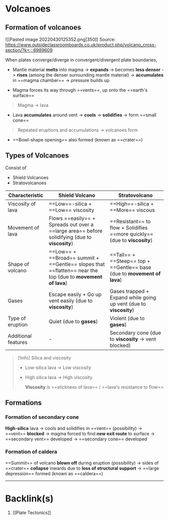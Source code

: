 # Volcanoes
## Formation of volcanoes
![[Pasted image 20220430125352.png|350]]
Source: https://www.outsideclassroomboards.co.uk/product.php/volcano_cross-section/?k=:::6989609

When plates converge/diverge in convergent/divergent plate boundaries,

- Mantle material **melts** into magma
    -> **expands**
    -> becomes **less denser**
    -> **rises** (among the denser surrounding mantle material)
    -> **accumulates** in ==magma chamber==
    -> pressure builds up

- Magma forces its way through ==vents==, up onto the ==earth's surface==
> Magma -> lava

- Lava **accumulates** around vent
    -> **cools**
    -> **solidifies** 
    -> form ==small cone==
> Repeated eruptions and accumulations -> volcanoes form

- ==Bowl-shape opening== also formed (known as ==crater==)

## Types of Volcanoes
Consist of 
- Shield Volcanoes
- Stratovolcanoes

| Characteristic      | Shield Volcano                                                               | Stratovolcano                                       |
| ------------------- | ---------------------------------------------------------------------------- | --------------------------------------------------- |
| Viscosity of lava   | ==Low==-silica + ==Low== viscosity                                           | ==High==-silica + ==More== viscous                  |
| Movement of lava    | Flows ==easily== + Spreads out over a ==large area== before solidifying (due to **viscosity**)     | ==Resistant== to flow + Solidifies ==more quickly== (due to **viscosity**) |
| Shape of volcano    | ==Low== + ==Broad== summit + ==Gentle== slopes that ==flatten== near the top (due to **movement of lava**) | ==Tall== + ==Steep== top + ==Gentle== base (due to **movement of lava**)          |
| Gases               | Escape easily + Go up vent easily (due to **viscosity**)                                            | Gases trapped + Expand while going up vent (due to **viscosity**)         |
| Type of eruption    | Quiet (due to **gases**)                                                                        | Violent (due to **gases**)                                             |
| Additional features | -                                                                            | Secondary cone (due to **viscosity** $\rightarrow$ vent blocked)                                      |

>[!info] Silica and viscosity
> - Low-silica lava -> Low viscosity
> - High silica lava -> High viscosity
>   
>   **Viscosity** is ==stickness of lava== / ==lava's resistance to flow==

## Formations
### Formation of secondary cone
**High-silica** lava -> cools and solidifies in ==vent== (possibility) -> ==vent== **blocked** -> magma forced to find **new exit route** to surface -> ==secondary vent== developed -> ==secondary cone== developed

### Formation of caldera
==Summit== of volcano **blown off** during eruption (possibility)
    -> sides of ==crater== **collapse** inwards due to **loss of structural support** 
    -> ==large depression== formed (known as ==caldera==)

---
# Backlink(s)
1. [[Plate Tectonics]]